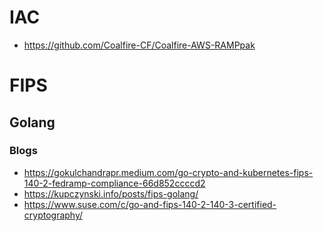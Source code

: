 

# IAC
- https://github.com/Coalfire-CF/Coalfire-AWS-RAMPpak



# FIPS
## Golang

### Blogs
- https://gokulchandrapr.medium.com/go-crypto-and-kubernetes-fips-140-2-fedramp-compliance-66d852ccccd2
- https://kupczynski.info/posts/fips-golang/
- https://www.suse.com/c/go-and-fips-140-2-140-3-certified-cryptography/

